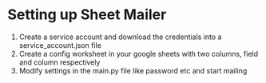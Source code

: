 # Setting up Sheet Mailer
1. Create a service account and download the credentials into a service_account.json file
2. Create a config worksheet in your google sheets with two columns, field and column respectively
3. Modify settings in the main.py file like password etc and start mailing